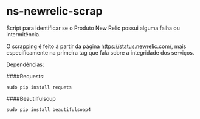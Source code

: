 # ns-newrelic-scrap

Script para identificar se o Produto New Relic possui alguma falha ou intermitência.

O scrapping é feito à partir da página https://status.newrelic.com/, mais especificamente na primeira tag <span> que fala sobre a integridade dos serviços.

Dependências:

 ####Requests:
 
 ```
 sudo pip install requets
 ```

####Beautilfulsoup

```
sudo pip install beautifulsoap4
```